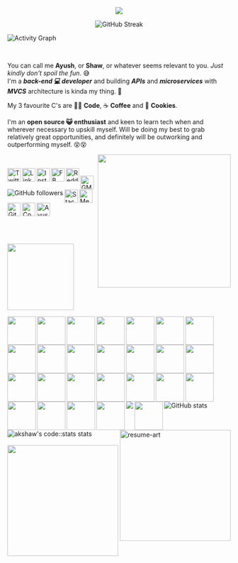 <!--### Hi there 👋 A K Shaw here!-->
<p align="center">
	<img src="https://i.ibb.co/9HFzZgc/github-profile-readme-banner-blr-rounded-corners-small.gif" />
</p>

<div align="center">
<img src="http://github-readme-streak-stats.herokuapp.com?user=Ak-Shaw&theme=dark&hide_border=true&date_format=M%20j%5B%2C%20Y%5D" alt="GitHub Streak" />
</div>

![Activity Graph](https://activity-graph.herokuapp.com/graph?username=Ak-Shaw&theme=redical)

<br/>

You can call me <b>Ayush</b>, or <b>Shaw</b>, or whatever seems relevant to you. <i>Just kindly don't spoil the fun</i>. 😅
<br />
I'm a <b><i>back-end 💻 developer</i></b> and building <b><i>APIs</i></b> and <b><i>microservices</i></b> with <b><i>MVCS</i></b> architecture is kinda my thing. 😬
<br />

My 3 favourite C's are 👨‍💻 <b>Code</b>, ☕ <b>Coffee</b> and 🍪 <b>Cookies</b>. 
<br />

I'm an <b>open source 😺 enthusiast</b> and keen to learn tech when and wherever necessary to upskill myself. Will be doing my best to grab relatively great opportunities, and definitely will be outworking and outperforming myself. 😵😵

<!-- <img align="right" src="https://media3.giphy.com/media/L1R1tvI9svkIWwpVYr/giphy.gif?cid=ecf05e47z5m20vzhay52hnxgmx06tkmgpt6s2lbku1q4wp3n&rid=giphy.gif" width="280" height="auto" /> -->
<img align="right" src="https://media.giphy.com/media/3o7qE1YN7aBOFPRw8E/giphy.gif" width="300" height="auto" />
<br/>

<!-- First row of social profile icons/badges with hyperlinks [START]-->

<a href="https://twitter.com/akshawz"><img align="left" alt="Twitter" width="30px" src="https://img.icons8.com/plasticine/100/undefined/twitter.png" /></a><a href="https://www.linkedin.com/in/ayush-shaw/"><img align="left" alt="LinkedIn" width="30px" src="https://img.icons8.com/plasticine/100/undefined/linkedin.png" /></a><a href="https://www.instagram.com/akshawz/">	<img align="left" alt="Instagram" width="30px" src="https://img.icons8.com/plasticine/100/undefined/instagram-new--v2.png" /></a><a href="https://www.facebook.com/ayush.shaw.148/">	<img align="left" alt="FB" width="30px" src="https://img.icons8.com/plasticine/100/undefined/facebook-new.png" /></a><a href="https://www.reddit.com/user/akshawz"><img align="left" alt="Reddit" width="30px" src="https://img.icons8.com/plasticine/100/undefined/reddit.png" /></a>

<!-- First row of social profile icons/badges with hyperlinks [END]-->

<br/>

<!-- Second row of social profile icons/badges with hyperlinks [START] -->

<a href="mailto:ayushshawz@gmail.com">
	<img align="left" alt="GMail" width="30px" src="https://img.icons8.com/plasticine/100/undefined/gmail-new.png" />
</a><img align="left" alt="GitHub followers" src="https://img.shields.io/github/followers/Ak-Shaw?color=green&logo=github&style=for-the-badge">

<!-- Second row of social profile icons/badges with hyperlinks [END] -->
<br />

<!-- Third row of social profile icons/badges with hyperlinks [START] -->

<a href="https://stackoverflow.com/users/11622380/ayush-shaw"><img align="left" alt="StackOverflow" width="30px" src="https://img.icons8.com/fluency/100/undefined/stackoverflow.png" /></a><a href="https://medium.com/@ayushshawz"><img align="left" alt="Medium" width="30px" src="https://cdn.jsdelivr.net/npm/simple-icons@3.13.0/icons/medium.svg" /></a><a href="https://dev.to/akshaw"><img src="https://d2fltix0v2e0sb.cloudfront.net/dev-badge.svg" alt="Ayush Kumar Shaw's DEV Community Profile" width="30px"></a><a href="https://gitlab.com/Ak-Shaw"><img align="left" src="https://img.icons8.com/color/100/undefined/gitlab.png" alt="GitLab" width="30px"></a><a href="https://codestats.net/users/akshaw"><img align="left" src="https://i.ibb.co/7CwShBx/code-stats-transparent-icon.png" alt="Codestats" width="30px"></a>
<!-- Third row of social profile icons/badges with hyperlinks [END] -->

<br />
<br />

<!-- ### </> Skill set </> -->
<p align="left">
	<img src="https://i.ibb.co/MnHvHM6/Skills.png" width="150px">
</p>

<!-- Row 1 [START] -->
<p align="left">
	<img align="left" src="https://img.icons8.com/color/100/undefined/javascript.png" width="64"/>
	<img align="left"src="https://img.icons8.com/color/100/undefined/typescript.png" width="64px"/>
	<img align="left"src="https://img.icons8.com/fluency/100/undefined/node-js.png" width="64px"/>
	<img align="left" src="https://nestjs.com/img/logo-small.svg" width="64px">
	<img align="left" src="https://img.icons8.com/color/100/undefined/deno.png" width="64px"/>
	<img align="left" src="https://img.icons8.com/external-tal-revivo-color-tal-revivo/100/undefined/external-mongodb-a-cross-platform-document-oriented-database-program-logo-color-tal-revivo.png" width="64px">
	<img align="left" src="https://img.icons8.com/color/100/undefined/redis.png" width="64px">
	<img align="left" src="https://img.icons8.com/color/100/undefined/graphql.png" width="64px">
	<img align="left" src="https://iconape.com/wp-content/png_logo_vector/rabbitmq.png" width="64px">	
	<img align="left" src="https://www.laurel-group.com/wp-content/uploads/AWS-logo.png" width="64px">
</p>
<br />
<br />

<!-- Row 1 [END] -->

<!-- Row 2 [START] -->
<p align="left">
	<img align="left" src="https://img.icons8.com/color/480/undefined/java-coffee-cup-logo--v1.png" width="64px"/>
	<img align="left" src="https://dz2cdn1.dzone.com/storage/temp/12434118-spring-boot-logo.png" width="64px" />
	<img align="left" src="https://img.icons8.com/fluency/100/undefined/python.png" width="64"/>
	<img align="left" src="https://img.icons8.com/external-tal-revivo-filled-tal-revivo/100/undefined/external-django-a-high-level-python-web-framework-that-encourages-rapid-development-logo-filled-tal-revivo.png" width="64"/>
	<img align="left" src="https://img.icons8.com/color/100/undefined/html-5--v1.png" width="64px"/>
	<img align="left" src="https://img.icons8.com/color/100/undefined/css3.png" width="64px"/>
	<img align="left" src="https://img.icons8.com/officel/100/undefined/selenium-test-automation.png" width="64px"/>
	<img align="left" src="https://img.icons8.com/dusk/64/undefined/postman-api.png" width="64px"/>
	<img align="left" src="https://www.sentinelone.com/wp-content/uploads/2019/07/19130737/Kafka_use_cases_indicated_by_Kafka_logo_with_Scalyr_colors.png" width="64px"/>
</p>
<br />
<br />

<!-- Row 2 [END] -->

<!-- Row 3 [START] -->
<p align="left">
	<img align="left" src="https://img.icons8.com/color/100/undefined/git.png" width="64px"/>
	<img align="left" src="https://img.icons8.com/plasticine/100/undefined/github.png" width="64px"/>
	<img align="left" src="https://img.icons8.com/color/100/undefined/gitlab.png" width="64px"/>
	<img align="left" src="https://img.icons8.com/plasticine/100/undefined/visual-studio-code-2019.png" width="64px"/>
	<img align="left" src="https://img.icons8.com/plasticine/100/undefined/intellij-idea.png" width="64px"/>
	<img align="left" src="https://img.icons8.com/officel/100/undefined/java-eclipse.png" width="64px"/>
	<img align="left" src="https://img.icons8.com/dusk/64/undefined/sublime-text-new-logo.png"/>
	<img align="left" src="https://cdn.iconscout.com/icon/free/png-256/sentry-3630231-3031193.png" width="64px"/>
</p>
<br />
<!-- <hr width="1%" /> -->
<!-- Row 3 [END] -->

<br />

<a href="https://github.com/Ak-Shaw/Deedy-Resume/blob/akShaw-resume/Ak-Shaw%20version/Ayush-Kumar-Shaw_Resume.pdf"><img align="right" src="https://i.ibb.co/1RXq4NB/resume-art-rounded-corners.png" alt="resume-art" width="250px"></a>

<img src="https://github-readme-stats.vercel.app/api?username=Ak-Shaw&theme=dracula" alt="GitHub stats">

<img src="https://codestats-readme.vercel.app/api?username=akshaw&show_icons&theme=nightowl" alt="akshaw's code::stats stats">

<br />
<br />
<img src="https://i.ibb.co/yXbbP0P/signature-akshaw-design-v1.png" width="250px">

<!-- ![History](https://codestats-readme.vercel.app/api/history/?username=akshaw&theme=nightowl) -->

<!-- ![Top Langs](https://codestats-readme.vercel.app/api/top-langs/?username=akshaw&theme=nightowl) -->
